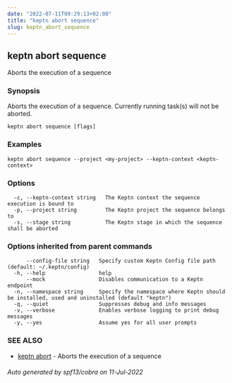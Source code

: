 ```yaml
---
date: "2022-07-11T09:29:13+02:00"
title: "keptn abort sequence"
slug: keptn_abort_sequence
---
```

## keptn abort sequence

Aborts the execution of a sequence

### Synopsis

Aborts the execution of a sequence. Currently running task(s) will not be aborted.

```
keptn abort sequence [flags]
```

### Examples

```
keptn abort sequence --project <my-project> --keptn-context <keptn-context>
```

### Options

```
  -c, --keptn-context string   The Keptn context the sequence execution is bound to
  -p, --project string         The Keptn project the sequence belongs to
  -s, --stage string           The Keptn stage in which the sequence shall be aborted
```

### Options inherited from parent commands

```
      --config-file string   Specify custom Keptn Config file path (default: ~/.keptn/config)
  -h, --help                 help
      --mock                 Disables communication to a Keptn endpoint
  -n, --namespace string     Specify the namespace where Keptn should be installed, used and uninstalled (default "keptn")
  -q, --quiet                Suppresses debug and info messages
  -v, --verbose              Enables verbose logging to print debug messages
  -y, --yes                  Assume yes for all user prompts
```

### SEE ALSO

* [keptn abort](../keptn_abort/)	 - Aborts the execution of a sequence

###### Auto generated by spf13/cobra on 11-Jul-2022
